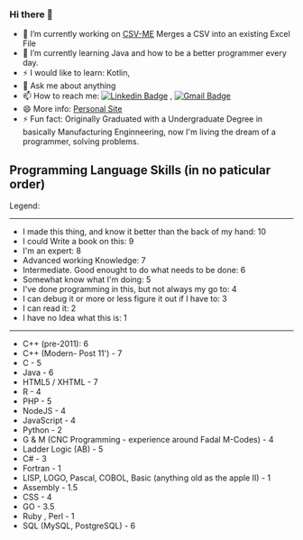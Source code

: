 ### Hi there 👋

<!--
**bnorthern42/bnorthern42** is a ✨ _special_ ✨ repository because its `README.md` (this file) appears on your GitHub profile.
[1.1]: https://github.com/bnorthern42/bnorthern42/blob/main/Resources/Icons/icons8-linkedin-64.png "linkedin"
-->

- 🔭 I’m currently working on [CSV-ME](https://github.com/bnorthern42/CSV-Merge-to-Excel) Merges a CSV into an existing Excel File
- 🌱 I’m currently learning Java and how to be a better programmer every day. 
- ⚡ I would like to learn: Kotlin, 
- 💬 Ask me about anything
- 📫 How to reach me: [![Linkedin Badge](https://img.shields.io/badge/-LinkedIn-blue?style=flat-square&logo=Linkedin&logoColor=white&link=https://www.linkedin.com/in/brad-northern-83666147/)](https://www.linkedin.com/in/brad-northern-83666147/) , [![Gmail Badge](https://img.shields.io/badge/-Gmail-c14438?style=flat-square&logo=Gmail&logoColor=white&link=mailto:bradn4@gmail.com)](mailto:bradn4@gmail.com)
- 😄 More info: [Personal Site](https://bnorthern.info)
- ⚡ Fun fact: Originally Graduated with a Undergraduate Degree in basically Manufacturing Enginneering, now I'm living the dream of a programmer, solving problems. 


## Programming Language Skills (in no paticular order)

Legend:
****************************************
* I made this thing, and know it better than the back of my hand: 10
* I could Write a book on this: 9
* I'm an expert: 8
* Advanced working Knowledge: 7
* Intermediate. Good enought to do what needs to be done: 6
* Somewhat know what I'm doing: 5
* I've done programming in this, but not always my go to: 4
* I can debug it or more or less figure it out if I have to: 3
* I can read it: 2
* I have no Idea what this is: 1 
******************************************

* C++ (pre-2011): 6
* C++ (Modern- Post 11') - 7
* C - 5
* Java - 6
* HTML5 / XHTML - 7
* R - 4
* PHP - 5
* NodeJS - 4
* JavaScript - 4
* Python - 2
* G & M (CNC Programming - experience around Fadal M-Codes) - 4
* Ladder Logic (AB) - 5
* C# - 3
* Fortran - 1
* LISP, LOGO, Pascal, COBOL, Basic (anything old as the apple II) - 1
* Assembly - 1.5
* CSS - 4
* GO - 3.5
* Ruby , Perl - 1
* SQL (MySQL, PostgreSQL) - 6


